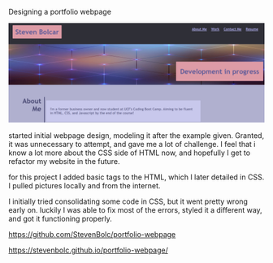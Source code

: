 Designing a portfolio webpage

<img src="assets/pictures/portfolio-webpage.PNG">

started initial webpage design, modeling it after the example given.
Granted, it was unnecessary to attempt, and gave me a lot of challenge.
I feel that i know a lot more about the CSS side of HTML now, and hopefully I get to refactor my website in the future.

for this project I added basic tags to the HTML, which I later detailed in CSS. I pulled pictures locally and from the internet.

I initially tried consolidating some code in CSS, but it went pretty wrong early on. luckily I was able to fix most of the errors, styled it a different way, and got it functioning properly.



https://github.com/StevenBolc/portfolio-webpage

https://stevenbolc.github.io/portfolio-webpage/

